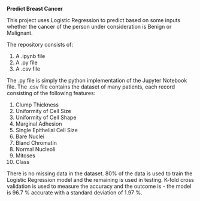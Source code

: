<b>Predict Breast Cancer</b>

This project uses Logistic Regression to predict based on some inputs whether the cancer of the person under consideration is Benign or Malignant.

The repository consists of:
  1. A .ipynb file
  2. A .py file
  3. A .csv file

The .py file is simply the python implementation of the Jupyter Notebook file.
The .csv file contains the dataset of many patients, each record consisting of the following features:
  1. Clump Thickness
  2. Uniformity of Cell Size
  3. Uniformity of Cell Shape
  4. Marginal Adhesion
  5. Single Epithelial Cell Size
  6. Bare Nuclei
  7. Bland Chromatin
  8. Normal Nucleoli
  9. Mitoses
 10. Class

There is no missing data in the dataset. 80% of the data is used to train the Logistic Regression model and the remaining is used in testing.
K-fold cross validation is used to measure the accuracy and the outcome is - the model is 96.7 % accurate with a standard deviation of 1.97 %.
